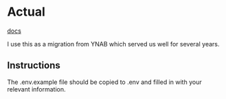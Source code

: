 # Actual

[docs](https://actualbudget.org/)

I use this as a migration from YNAB which served us well for several years.

## Instructions

The .env.example file should be copied to .env and filled in with your relevant information.